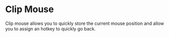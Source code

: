 # Clip Mouse

Clip mouse allows you to quickly store the current mouse position and allow you to assign an hotkey to quickly go back.
